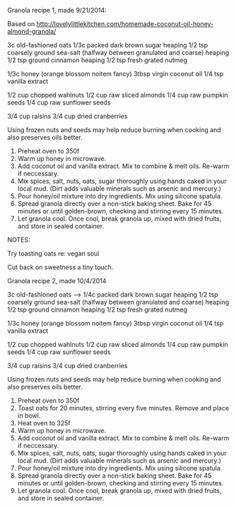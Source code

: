 Granola recipe 1, made 9/21/2014:

Based on
http://lovelylittlekitchen.com/homemade-coconut-oil-honey-almond-granola/

3c old-fashioned oats
1/3c packed dark brown sugar
heaping 1/2 tsp coarsely ground sea-salt (halfway between granulated and coarse)
heaping 1/2 tsp ground cinnamon
heaping 1/2 tsp fresh grated nutmeg

1/3c honey (orange blossom noitem fancy)
3tbsp virgin coconut oil
1/4 tsp vanilla extract

1/2 cup chopped wahlnuts
1/2 cup raw sliced almonds
1/4 cup raw pumpkin seeds
1/4 cup raw sunflower seeds

3/4 cup raisins
3/4 cup dried cranberries

Using frozen nuts and seeds may help reduce burning when cooking and also
preserves oils better.

1) Preheat oven to 350f
2) Warm up honey in microwave.
3) Add coconut oil and vanilla extract. Mix to combine & melt oils. Re-warm if
neccessary.
4) Mix spices, salt, nuts, oats, sugar thoroughly using hands caked in your
local mud. (Dirt adds valuable minerals such as arsenic and mercury.)
5) Pour honey/oil mixture into dry ingredients. Mix using silicone spatula.
6) Spread granola directly over a non-stick baking sheet. Bake for 45 minutes
or until golden-brown, checking and stirring every 15 minutes.
7) Let granola cool. Once cool, break granola up, mixed with dried fruits, and 
store in sealed container.

NOTES:

Try toasting oats re: vegan soul

Cut back on sweetness a tiny touch.

Granola recipe 2, made 10/4/2014

3c old-fashioned oats
--> 1/4c packed dark brown sugar
heaping 1/2 tsp coarsely ground sea-salt (halfway between granulated and coarse)
heaping 1/2 tsp ground cinnamon
heaping 1/2 tsp fresh grated nutmeg

1/3c honey (orange blossom noitem fancy)
3tbsp virgin coconut oil
1/4 tsp vanilla extract

1/2 cup chopped wahlnuts
1/2 cup raw sliced almonds
1/4 cup raw pumpkin seeds
1/4 cup raw sunflower seeds

3/4 cup raisins
3/4 cup dried cranberries

Using frozen nuts and seeds may help reduce burning when cooking and also
preserves oils better.

1) Preheat oven to 350f
2) Toast oats for 20 minutes, stirring every five minutes. Remove and place in
bowl.
3) Heat oven to 325f
4) Warm up honey in microwave.
5) Add coconut oil and vanilla extract. Mix to combine & melt oils. Re-warm if
neccessary.
6) Mix spices, salt, nuts, oats, sugar thoroughly using hands caked in your
local mud. (Dirt adds valuable minerals such as arsenic and mercury.)
7) Pour honey/oil mixture into dry ingredients. Mix using silicone spatula.
8) Spread granola directly over a non-stick baking sheet. Bake for 45 minutes
or until golden-brown, checking and stirring every 15 minutes.
9) Let granola cool. Once cool, break granola up, mixed with dried fruits, and 
store in sealed container.


